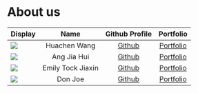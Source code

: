 # About us

Display | Name | Github Profile | Portfolio 
--------|:----:|:--------------:|:---------:
![](https://via.placeholder.com/100.png?text=Photo) | Huachen Wang | [Github](https://github.com/huachen24) | [Portfolio](docs/team/huachen.md)
![](https://via.placeholder.com/100.png?text=Photo) | Ang Jia Hui | [Github](https://github.com/jhjhajh) | [Portfolio](docs/team/johndoe.md)
![](https://via.placeholder.com/100.png?text=Photo) | Emily Tock Jiaxin | [Github](https://github.com/EmilyTJX) | [Portfolio](docs/team/jiahui.md)
![](https://via.placeholder.com/100.png?text=Photo) | Don Joe | [Github](https://github.com/) | [Portfolio](docs/team/johndoe.md)